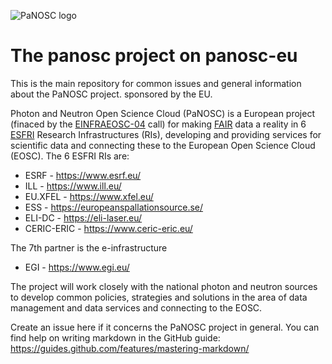 ![PaNOSC logo](https://github.com/panosc-eu/panosc/blob/master/Work%20Packages/WP9%20Outreach%20and%20communication/images/logos/panosc_logo_512x175.png "The PaNOSC logo")

# The panosc project on panosc-eu
This is the main repository for common issues and general information about the PaNOSC project. sponsored by the EU.

Photon and Neutron Open Science Cloud (PaNOSC) is a European project (finaced by the [EINFRAEOSC-04](https://ec.europa.eu/research/participants/portal/desktop/en/opportunities/h2020/topics/infraeosc-04-2018.html) call) for making [FAIR](https://www.force11.org/group/fairgroup/fairprinciples) data a reality in 6 [ESFRI](http://www.esfri.eu/) Research Infrastructures (RIs), developing and providing services for scientific data and connecting these to the European Open Science Cloud (EOSC). The 6 ESFRI RIs are:

* ESRF - https://www.esrf.eu/
* ILL - https://www.ill.eu/
* EU.XFEL - https://www.xfel.eu/
* ESS - https://europeanspallationsource.se/
* ELI-DC - https://eli-laser.eu/
* CERIC-ERIC - https://www.ceric-eric.eu/

The 7th partner is the e-infrastructure
* EGI - https://www.egi.eu/

The project will work closely with the national photon and neutron sources to develop common policies, strategies and solutions in the area of data management and data services and connecting to the EOSC.

Create an issue here if it concerns the PaNOSC project in general. You can find help on writing markdown in the GitHub guide:
https://guides.github.com/features/mastering-markdown/
